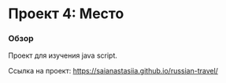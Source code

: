 # Проект 4: Место

### Обзор

Проект для изучения java script.

Ссылка на проект: https://saianastasiia.github.io/russian-travel/